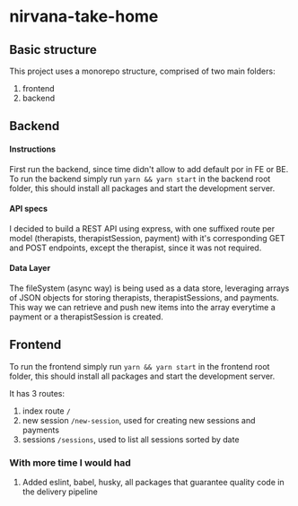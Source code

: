# nirvana-take-home

## Basic structure
This project uses a monorepo structure, comprised of two main folders:
1. frontend
2. backend

## Backend

#### Instructions
First run the backend, since time didn't allow to add default por in FE or BE.
To run the backend simply run `yarn && yarn start` in the backend root folder, this should install all packages and start the development server.

#### API specs
I decided to build a REST API using express, with one suffixed route per model (therapists, therapistSession, payment) with it's corresponding GET and POST endpoints, except the therapist, since it was not required.

#### Data Layer
The fileSystem (async way) is being used as a data store, leveraging arrays of JSON objects for storing therapists, therapistSessions, and payments. This way we can retrieve and push new items into the array everytime a payment or a therapistSession is created.


## Frontend

To run the frontend simply run `yarn && yarn start` in the frontend root folder, this should install all packages and start the development server.

It has 3 routes:
1. index route `/`
2. new session `/new-session`, used for creating new sessions and payments
3. sessions `/sessions`, used to list all sessions sorted by date

### With more time I would had
1. Added eslint, babel, husky, all packages that guarantee quality code in the delivery pipeline



